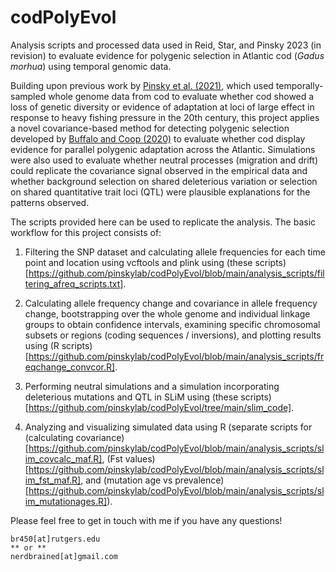 # codPolyEvol

Analysis scripts and processed data used in Reid, Star, and Pinsky 2023 (in revision) to evaluate evidence for polygenic selection in Atlantic cod (*Gadus morhua*) using temporal genomic data.

Building upon previous work by [Pinsky et al. (2021)](https://doi.org/10.1073/pnas.2025453118), which used temporally-sampled whole genome data from cod to evaluate whether cod showed a loss of genetic diversity or evidence of adaptation at loci of large effect in response to heavy fishing pressure in the 20th century, this project applies a novel covariance-based method for detecting polygenic selection developed by [Buffalo and Coop (2020)](https://doi.org/10.1073/pnas.1919039117) to evaluate whether cod display evidence for parallel polygenic adaptation across the Atlantic. Simulations were also used to evaluate whether neutral processes (migration and drift) could replicate the covariance signal observed in the empirical data and whether background selection on shared deleterious variation or selection on shared quantitative trait loci (QTL) were plausible explanations for the patterns observed.

The scripts provided here can be used to replicate the analysis. The basic workflow for this project consists of:

1) Filtering the SNP dataset and calculating allele frequencies for each time point and location using vcftools and plink using (these scripts)[https://github.com/pinskylab/codPolyEvol/blob/main/analysis_scripts/filtering_afreq_scripts.txt].

2) Calculating allele frequency change and covariance in allele frequency change, bootstrapping over the whole genome and individual linkage groups to obtain confidence intervals, examining specific chromosomal subsets or regions (coding sequences / inversions), and plotting results using (R scripts) [https://github.com/pinskylab/codPolyEvol/blob/main/analysis_scripts/freqchange_convcor.R]. 

3) Performing neutral simulations and a simulation incorporating deleterious mutations and QTL in SLiM using (these scripts)[https://github.com/pinskylab/codPolyEvol/tree/main/slim_code].

4) Analyzing and visualizing simulated data using R (separate scripts for (calculating covariance)[https://github.com/pinskylab/codPolyEvol/blob/main/analysis_scripts/slim_covcalc_maf.R], (Fst values)[https://github.com/pinskylab/codPolyEvol/blob/main/analysis_scripts/slim_fst_maf.R], and (mutation age vs prevalence)[https://github.com/pinskylab/codPolyEvol/blob/main/analysis_scripts/slim_mutationages.R]).

Please feel free to get in touch with me if you have any questions!

```
br450[at]rutgers.edu
** or **
nerdbrained[at]gmail.com
```

